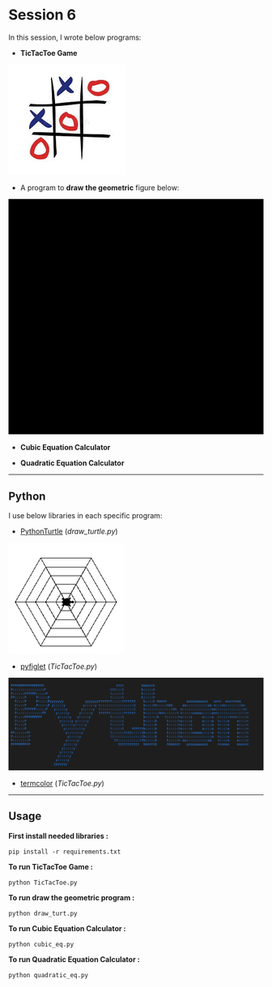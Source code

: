 # Session 6

In this session, I wrote below programs:

 - **TicTacToe Game** 

![screenshot](photos/images.jfif)

- A program to **draw the geometric** figure below:


![](photos/video-ezgif.com-video-to-gif-converter.gif)

- **Cubic Equation Calculator**

- **Quadratic Equation Calculator** 

---

## Python
I use below libraries in each specific program:

- [PythonTurtle](https://pypi.org/project/PythonTurtle/)   (*draw_turtle.py*)    

![screenshot](photos/images.png)

- [pyfiglet](https://www.geeksforgeeks.org/python-ascii-art-using-pyfiglet-module/)   (*TicTacToe.py*)

![screenshot](photos/DKWct.png)

- [termcolor](https://pypi.org/project/termcolor/)   (*TicTacToe.py*)

---

## Usage

**First install needed libraries :**
```
pip install -r requirements.txt
```

**To run TicTacToe Game :**

```
python TicTacToe.py
```

**To run draw the geometric program :**

```
python draw_turt.py
```
**To run Cubic Equation Calculator :**

```
python cubic_eq.py
```
**To run Quadratic Equation Calculator :**

```
python quadratic_eq.py
```
